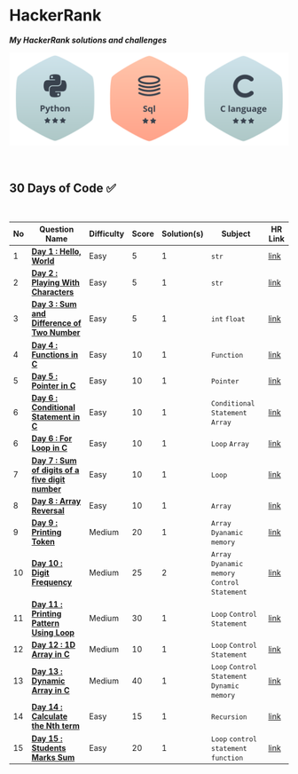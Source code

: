 # HackerRank
***My HackerRank solutions and challenges***

![](Solution/Badage.png)

<br>

## 30 Days of Code ✅

<br>

| No | Question Name | Difficulty | Score | Solution(s) | Subject | HR Link |
|--|--|--|--|--|--|--|
| 1 | [**Day 1 : Hello, World**](Solution/Hello_World!.md) | Easy | 5 | 1 | `str` | [link](https://www.hackerrank.com/challenges/hello-world-c/problem?isFullScreen=true) |
| 2 | [**Day 2 : Playing With Characters**](Solution/Playing_with_characters.md) | Easy | 5 | 1 | `str` | [link](https://www.hackerrank.com/challenges/playing-with-characters/problem?isFullScreen=true) |
| 3 | [**Day 3 : Sum and Difference of Two Number**](Solution/Sum_and_Difference_of_Two_Number.md) | Easy | 5 | 1 | `int` `float` | [link](https://www.hackerrank.com/challenges/sum-numbers-c/problem?isFullScreen=true) |
| 4 | [**Day 4 : Functions in C**](Solution/Function_in_C.md) | Easy | 10 | 1 | `Function` | [link](https://www.hackerrank.com/challenges/functions-in-c/problem?isFullScreen=true) |
| 5 | [**Day 5 : Pointer in C**](Solution/Pointer_in_C.md) | Easy | 10 | 1 | `Pointer` | [link](https://www.hackerrank.com/challenges/pointer-in-c/problem?isFullScreen=true) |
| 6 | [**Day 6 : Conditional Statement in C**](Solution/Conditional_statement_in_C.md) | Easy | 10 | 1 | `Conditional Statement` `Array` | [link](https://www.hackerrank.com/challenges/conditional-statements-in-c/problem?isFullScreen=true) |
| 6 | [**Day 6 : For Loop in C**](Solution/For_loop_in_C.md) | Easy | 10 | 1 | `Loop` `Array` | [link](https://www.hackerrank.com/challenges/for-loop-in-c/problem?isFullScreen=true) |
| 7 | [**Day 7 : Sum of digits of a five digit number**](Solution/Sum_of_digits_of_a_five_digit_number.md) | Easy | 10 | 1 | `Loop` | [link](https://www.hackerrank.com/challenges/sum-of-digits-of-a-five-digit-number/problem?isFullScreen=true) |
| 8 | [**Day 8 : Array Reversal**](Solution/Array_reversal.md) | Easy | 10 | 1 | `Array` | [link](https://www.hackerrank.com/challenges/reverse-array-c/problem?isFullScreen=true) |
| 9 | [**Day 9 : Printing Token**](Solution/Printing_tokens.md) | Medium | 20 | 1 | `Array` `Dyanamic memory` | [link](https://www.hackerrank.com/challenges/printing-tokens-/problem?isFullScreen=true) |
| 10 | [**Day 10 : Digit Frequency**](Solution/Digit_frequency.md) | Medium | 25 | 2 | `Array` `Dyanamic memory` `Control Statement` | [link](https://www.hackerrank.com/challenges/frequency-of-digits-1/problem?isFullScreen=true) |
| 11 | [**Day 11 : Printing Pattern Using Loop**](Solution/Printing_pattern_using_loop.md) | Medium | 30 | 1 | `Loop` `Control Statement` | [link](https://www.hackerrank.com/challenges/printing-pattern-2/problem?isFullScreen=true) |
| 12 | [**Day 12 : 1D Array in C**](Solution/1D_Array_in_C.md) | Medium | 10 | 1 | `Loop` `Control Statement` | [link](https://www.hackerrank.com/challenges/1d-arrays-in-c/problem?isFullScreen=true) |
| 13 | [**Day 13 : Dynamic Array in C**](Solution/Dynamic_Array_in_C.md) | Medium | 40 | 1 | `Loop` `Control Statement` `Dynamic memory` | [link](https://www.hackerrank.com/challenges/dynamic-array-in-c/problem?isFullScreen=true) |
| 14 | [**Day 14 : Calculate the Nth term**](Solution/Calculate_the_Nth_term.md) | Easy | 15 | 1 | `Recursion` | [link](https://www.hackerrank.com/challenges/recursion-in-c/problem) |
| 15 | [**Day 15 : Students Marks Sum**](Solution/Students_Marks_Sum.md) | Easy | 20 | 1 | `Loop` `control statement` `function` | [link](https://www.hackerrank.com/challenges/students-marks-sum/problem?isFullScreen=true) |
